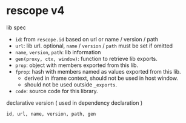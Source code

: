 # rescope v4

lib spec

 - `id`: from `rescope.id` based on url or name / version / path
 - `url`: lib url. optional, `name` / `version` / `path` must be set if omitted
 - `name`, `version`, `path`: lib information
 - `gen(proxy, ctx, window)`: function to retrieve lib exports.
 - `prop`: object with members exported from this lib.
 - `fprop`: hash with members named as values exported from this lib.
   - derived in iframe context, should not be used in host window.
   - should not be used outside `_exports`.
 - `code`: source code for this library.

declarative version ( used in dependency declaration )

    id, url, name, version, path, gen
